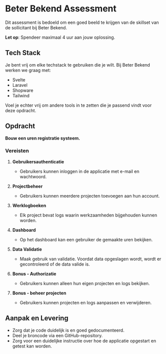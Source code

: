 # Beter Bekend Assessment

Dit assessment is bedoeld om een goed beeld te krijgen van de skillset van de sollicitant bij Beter Bekend.

**Let op**: Spendeer maximaal 4 uur aan jouw oplossing.
## Tech Stack

Je bent vrij om elke techstack te gebruiken die je wilt. Bij Beter Bekend werken we graag met:

- Svelte
- Laravel
- Shopware
- Tailwind

Voel je echter vrij om andere tools in te zetten die je passend vindt voor deze opdracht. 

## Opdracht

**Bouw een uren registratie systeem.**

### Vereisten

1. **Gebruikersauthenticatie**
   - Gebruikers kunnen inloggen in de applicatie met e-mail en wachtwoord.

2. **Projectbeheer**
   - Gebruikers kunnen meerdere projecten toevoegen aan hun account.

3. **Werklogboeken**
   - Elk project bevat logs waarin werkzaamheden bijgehouden kunnen worden.

4. **Dashboard**
   - Op het dashboard kan een gebruiker de gemaakte uren bekijken.

5. **Data Validatie**
   - Maak gebruik van validatie. Voordat data opgeslagen wordt, wordt er gecontroleerd of de data valide is.

6. **Bonus - Authorizatie**
   - Gebruikers kunnen alleen hun eigen projecten en logs bekijken.

6. **Bonus - beheer projecten**
   - Gebruikers kunnen projecten en logs aanpassen en verwijderen.    

## Aanpak en Levering

- Zorg dat je code duidelijk is en goed gedocumenteerd.
- Deel je broncode via een GitHub-repository.
- Zorg voor een duidelijke instructie over hoe de applicatie opgestart en getest kan worden.
